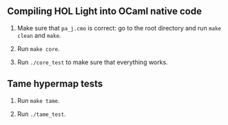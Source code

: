 ## Compiling HOL Light into OCaml native code

1) Make sure that `pa_j.cmo` is correct: go to the root directory and run `make clean` and `make`.

2) Run `make core`.

3) Run `./core_test` to make sure that everything works.

## Tame hypermap tests

1) Run `make tame`.

2) Run `./tame_test`.